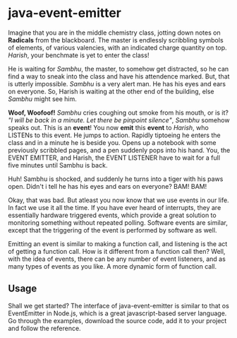 # java-event-emitter

Imagine that you are in the middle chemistry class, jotting down notes on **Radicals** from the
blackboard. The master is endlessly scribbling symbols of elements, of various valencies, with
an indicated charge quantity on top. *Harish*, your benchmate is yet to enter the class!

He is waiting for *Sambhu*, the master, to somehow get distracted, so he can find a way to sneak
into the class and have his attendence marked. But, that is utterly impossible. *Sambhu* is a
very alert man. He has his eyes and ears on everyone. So, Harish is waiting at the other end of
the building, else *Sambhu* might see him.

**Woof, Woofoof!** *Sambhu* cries coughing out smoke from his mouth, or is it? *"I will be back
in a minute. Let there be pinpoint silence"*, *Sambhu* somehow speaks out. This is an **event**!
You now **emit** this **event** to *Harish*, who LISTENs to this event. He jumps to action.
Rapidly tiptoeing he enters the class and in a minute he is beside you. Opens up a notebook with
some previously scribbled pages, and a pen suddenly pops into his hand. You, the EVENT EMITTER,
and Harish, the EVENT LISTENER have to wait for a full five minutes until Sambhu is back.

Huh! Sambhu is shocked, and suddenly he turns into a tiger with his paws open. Didn't i tell he has
his eyes and ears on everyone? BAM! BAM!

Okay, that was bad. But atleast you now know that we use events in our life. In fact we use it
all the time. If you have ever heard of interrupts, they are essentially hardware triggered events,
which provide a great solution to monitoring something without repeated polling. Software events
are similar, except that the triggering of the event is performed by software as well.

Emitting an event is similar to making a function call, and listening is the act of getting a
function call. How is it different from a function call then? Well, with the idea of events,
there can be any number of event listeners, and as many types of events as you like. A more
dynamic form of function call.



## Usage

Shall we get started? The interface of java-event-emitter is similar to that os EventEmitter
in Node.js, which is a great javascript-based server language. Go through the examples,
download the source code, add it to your project and follow the reference.




